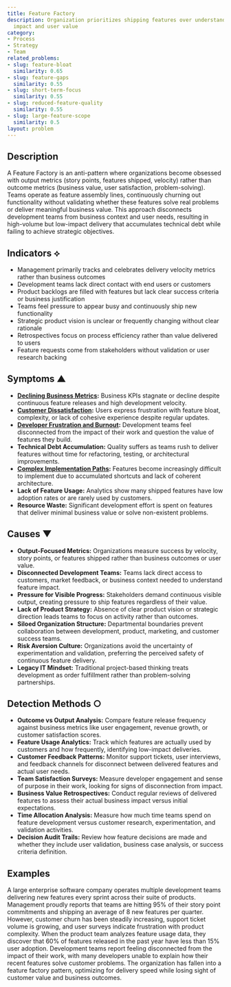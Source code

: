 ```yaml
---
title: Feature Factory
description: Organization prioritizes shipping features over understanding their business
  impact and user value
category:
- Process
- Strategy
- Team
related_problems:
- slug: feature-bloat
  similarity: 0.65
- slug: feature-gaps
  similarity: 0.55
- slug: short-term-focus
  similarity: 0.55
- slug: reduced-feature-quality
  similarity: 0.55
- slug: large-feature-scope
  similarity: 0.5
layout: problem
---
```


## Description

A Feature Factory is an anti-pattern where organizations become obsessed with output metrics (story points, features shipped, velocity) rather than outcome metrics (business value, user satisfaction, problem-solving). Teams operate as feature assembly lines, continuously churning out functionality without validating whether these features solve real problems or deliver meaningful business value. This approach disconnects development teams from business context and user needs, resulting in high-volume but low-impact delivery that accumulates technical debt while failing to achieve strategic objectives.

## Indicators ⟡

- Management primarily tracks and celebrates delivery velocity metrics rather than business outcomes
- Development teams lack direct contact with end users or customers  
- Product backlogs are filled with features but lack clear success criteria or business justification
- Teams feel pressure to appear busy and continuously ship new functionality
- Strategic product vision is unclear or frequently changing without clear rationale
- Retrospectives focus on process efficiency rather than value delivered to users
- Feature requests come from stakeholders without validation or user research backing

## Symptoms ▲

- **[Declining Business Metrics](declining-business-metrics.md):** Business KPIs stagnate or decline despite continuous feature releases and high development velocity.
- **[Customer Dissatisfaction](customer-dissatisfaction.md):** Users express frustration with feature bloat, complexity, or lack of cohesive experience despite regular updates.
- **[Developer Frustration and Burnout](developer-frustration-and-burnout.md):** Development teams feel disconnected from the impact of their work and question the value of features they build.
- **Technical Debt Accumulation:** Quality suffers as teams rush to deliver features without time for refactoring, testing, or architectural improvements.
- **[Complex Implementation Paths](complex-implementation-paths.md):** Features become increasingly difficult to implement due to accumulated shortcuts and lack of coherent architecture.
- **Lack of Feature Usage:** Analytics show many shipped features have low adoption rates or are rarely used by customers.
- **Resource Waste:** Significant development effort is spent on features that deliver minimal business value or solve non-existent problems.

## Causes ▼

- **Output-Focused Metrics:** Organizations measure success by velocity, story points, or features shipped rather than business outcomes or user value.
- **Disconnected Development Teams:** Teams lack direct access to customers, market feedback, or business context needed to understand feature impact.
- **Pressure for Visible Progress:** Stakeholders demand continuous visible output, creating pressure to ship features regardless of their value.
- **Lack of Product Strategy:** Absence of clear product vision or strategic direction leads teams to focus on activity rather than outcomes.
- **Siloed Organization Structure:** Departmental boundaries prevent collaboration between development, product, marketing, and customer success teams.
- **Risk Aversion Culture:** Organizations avoid the uncertainty of experimentation and validation, preferring the perceived safety of continuous feature delivery.
- **Legacy IT Mindset:** Traditional project-based thinking treats development as order fulfillment rather than problem-solving partnerships.

## Detection Methods ○

- **Outcome vs Output Analysis:** Compare feature release frequency against business metrics like user engagement, revenue growth, or customer satisfaction scores.
- **Feature Usage Analytics:** Track which features are actually used by customers and how frequently, identifying low-impact deliveries.
- **Customer Feedback Patterns:** Monitor support tickets, user interviews, and feedback channels for disconnect between delivered features and actual user needs.
- **Team Satisfaction Surveys:** Measure developer engagement and sense of purpose in their work, looking for signs of disconnection from impact.
- **Business Value Retrospectives:** Conduct regular reviews of delivered features to assess their actual business impact versus initial expectations.
- **Time Allocation Analysis:** Measure how much time teams spend on feature development versus customer research, experimentation, and validation activities.
- **Decision Audit Trails:** Review how feature decisions are made and whether they include user validation, business case analysis, or success criteria definition.

## Examples

A large enterprise software company operates multiple development teams delivering new features every sprint across their suite of products. Management proudly reports that teams are hitting 95% of their story point commitments and shipping an average of 8 new features per quarter. However, customer churn has been steadily increasing, support ticket volume is growing, and user surveys indicate frustration with product complexity. When the product team analyzes feature usage data, they discover that 60% of features released in the past year have less than 15% user adoption. Development teams report feeling disconnected from the impact of their work, with many developers unable to explain how their recent features solve customer problems. The organization has fallen into a feature factory pattern, optimizing for delivery speed while losing sight of customer value and business outcomes.